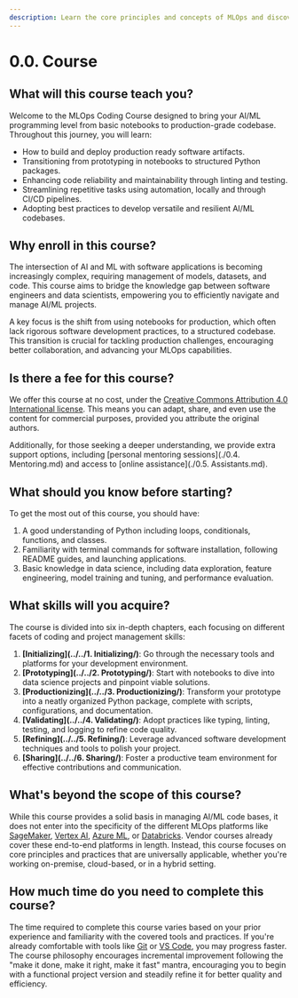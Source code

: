 ```yaml
---
description: Learn the core principles and concepts of MLOps and discover how this course can help you build production-ready AI/ML projects with Python.
---
```


# 0.0. Course

## What will this course teach you?

Welcome to the MLOps Coding Course designed to bring your AI/ML programming level from basic notebooks to production-grade codebase. Throughout this journey, you will learn:

- How to build and deploy production ready software artifacts.
- Transitioning from prototyping in notebooks to structured Python packages.
- Enhancing code reliability and maintainability through linting and testing.
- Streamlining repetitive tasks using automation, locally and through CI/CD pipelines.
- Adopting best practices to develop versatile and resilient AI/ML codebases.

## Why enroll in this course?

The intersection of AI and ML with software applications is becoming increasingly complex, requiring management of models, datasets, and code. This course aims to bridge the knowledge gap between software engineers and data scientists, empowering you to efficiently navigate and manage AI/ML projects.

A key focus is the shift from using notebooks for production, which often lack rigorous software development practices, to a structured codebase. This transition is crucial for tackling production challenges, encouraging better collaboration, and advancing your MLOps capabilities.

## Is there a fee for this course?

We offer this course at no cost, under the [Creative Commons Attribution 4.0 International license](https://creativecommons.org/licenses/by/4.0/deed.en). This means you can adapt, share, and even use the content for commercial purposes, provided you attribute the original authors.

Additionally, for those seeking a deeper understanding, we provide extra support options, including [personal mentoring sessions](./0.4. Mentoring.md) and access to [online assistance](./0.5. Assistants.md).

## What should you know before starting?

To get the most out of this course, you should have:

1. A good understanding of Python including loops, conditionals, functions, and classes.
2. Familiarity with terminal commands for software installation, following README guides, and launching applications.
3. Basic knowledge in data science, including data exploration, feature engineering, model training and tuning, and performance evaluation.

## What skills will you acquire?

The course is divided into six in-depth chapters, each focusing on different facets of coding and project management skills:

1. **[Initializing](../../1. Initializing/)**: Go through the necessary tools and platforms for your development environment.
2. **[Prototyping](../../2. Prototyping/)**: Start with notebooks to dive into data science projects and pinpoint viable solutions.
3. **[Productionizing](../../3. Productionizing/)**: Transform your prototype into a neatly organized Python package, complete with scripts, configurations, and documentation.
4. **[Validating](../../4. Validating/)**: Adopt practices like typing, linting, testing, and logging to refine code quality.
5. **[Refining](../../5. Refining/)**: Leverage advanced software development techniques and tools to polish your project.
6. **[Sharing](../../6. Sharing/)**: Foster a productive team environment for effective contributions and communication.

## What's beyond the scope of this course?

While this course provides a solid basis in managing AI/ML code bases, it does not enter into the specificity of the different MLOps platforms like [SageMaker](https://aws.amazon.com/sagemaker/), [Vertex AI](https://cloud.google.com/vertex-ai/), [Azure ML](https://azure.microsoft.com/en-us/products/machine-learning), or [Databricks](https://www.databricks.com/). Vendor courses already cover these end-to-end platforms in length. Instead, this course focuses on core principles and practices that are universally applicable, whether you're working on-premise, cloud-based, or in a hybrid setting.

## How much time do you need to complete this course?

The time required to complete this course varies based on your prior experience and familiarity with the covered tools and practices. If you're already comfortable with tools like [Git](https://git-scm.com/) or [VS Code](https://code.visualstudio.com/), you may progress faster. The course philosophy encourages incremental improvement following the "make it done, make it right, make it fast" mantra, encouraging you to begin with a functional project version and steadily refine it for better quality and efficiency.
